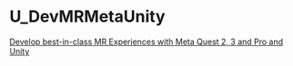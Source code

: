 # U_DevMRMetaUnity
[Develop best-in-class MR Experiences with Meta Quest 2, 3 and Pro and Unity](https://www.udemy.com/share/10aGp23@N3mdeyTXOEhxVWMak3n0hXeM5MUo7mqUrgKRwLuxv9ad5_XgXO-f2cylYw84zVUICA==/)
